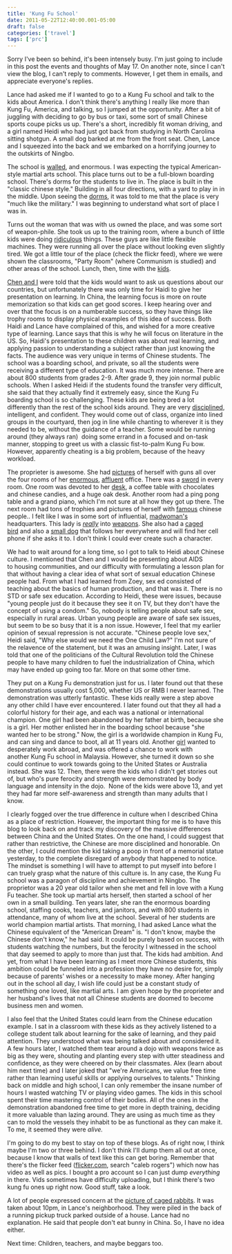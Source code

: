 ```yaml
---
title: 'Kung Fu School'
date: 2011-05-22T12:40:00.001-05:00
draft: false
categories: ['travel']
tags: ['prc']
---
```


Sorry I've been so behind, it's been intensely busy. I'm just going to include in this post the events and thoughts of May 17. On another note, since I can't view the blog, I can't reply to comments. However, I get them in emails, and appreciate everyone's replies.

Lance had asked me if I wanted to go to a Kung Fu school and talk to the kids about America. I don't think there's anything I really like more than Kung Fu, America, and talking, so I jumped at the opportunity. After a bit of juggling with deciding to go by bus or taxi, some sort of small Chinese sports coupe picks us up. There's a short, incredibly fit woman driving, and a girl named Heidi who had just got back from studying in North Carolina sitting shotgun. A small dog barked at me from the front seat. Chen, Lance and I squeezed into the back and we embarked on a horrifying journey to the outskirts of Ningbo.

The school is [walled](http://www.flickr.com/photos/62673615@N03/5733485646/in/photostream), and enormous. I was expecting the typical American-style martial arts school. This place turns out to be a full-blown boarding school. There's dorms for the students to live in. The place is built in the "classic chinese style." Building in all four directions, with a yard to play in in the middle. Upon seeing the [dorms](http://www.flickr.com/photos/62673615@N03/5732942533/in/photostream), it was told to me that the place is very "much like the military." I was beginning to understand what sort of place I was in.

Turns out the woman that was with us owned the place, and was some sort of weapon-phile. She took us up to the training room, where a bunch of little kids were doing [ridiculous](http://www.flickr.com/photos/62673615@N03/5733489028/in/photostream) things. These guys are like little flexible machines. They were running all over the place without looking even slightly tired. We got a little tour of the place (check the flickr feed), where we were shown the classrooms, "Party Room" (where Communism is studied) and other areas of the school. Lunch, then, time with the [kids](http://www.flickr.com/photos/62673615@N03/5746611970/in/photostream).

[Chen and I](http://www.flickr.com/photos/62673615@N03/5746616408/) were told that the kids would want to ask us questions about our countries, but unfortunately there was only time for Haidi to give her presentation on learning. In China, the learning focus is more on route memorization so that kids can get good scores. I keep hearing over and over that the focus is on a numberable success, so they have things like trophy rooms to display physical examples of this idea of success. Both Haidi and Lance have complained of this, and wished for a more creative type of learning. Lance says that this is why he will focus on literature in the US. So, Haidi's presentation to these children was about real learning, and applying passion to understanding a subject rather than just knowing the facts. The audience was very unique in terms of Chinese students. The school was a boarding school, and private, so all the students were receiving a different type of education. It was much more intense. There are about 800 students from grades 2-9. After grade 9, they join normal public schools. When I asked Heidi if the students found the transfer very difficult, she said that they actually find it extremely easy, since the Kung Fu boarding school is so challenging. These kids are being bred a lot differently than the rest of the school kids around. They are very [disciplined](http://www.flickr.com/photos/62673615@N03/5733515698/in/photostream), intelligent, and confident. They would come out of class, organize into lined groups in the courtyard, then jog in line while chanting to wherever it is they needed to be, without the guidance of a teacher. Some would be running around (they always ran)  doing some errand in a focused and on-task manner, stopping to greet us with a classic fist-to-palm Kung Fu bow. However, apparently cheating is a big problem, because of the heavy workload.

The proprieter is awesome. She had [pictures](http://www.flickr.com/photos/62673615@N03/5732958589/in/photostream) of herself with guns all over the four rooms of her [enormous](http://www.flickr.com/photos/62673615@N03/5733498482/in/photostream/), [affluent](http://www.flickr.com/photos/62673615@N03/5732949231/in/photostream/) office. There was a [sword](http://www.flickr.com/photos/62673615@N03/5732954859/in/photostream/) in every room. One room was devoted to her [desk](http://www.flickr.com/photos/62673615@N03/5733498482/in/photostream/), a coffee table with chocolates and chinese candies, and a huge oak desk. Another room had a ping pong table and a grand piano, which I'm not sure at all how they got up there. The next room had tons of trophies and pictures of herself with [famous](http://www.flickr.com/photos/62673615@N03/5732955837/in/photostream/) chinese people.. I felt like I was in some sort of influential, [madwoman's](http://www.flickr.com/photos/62673615@N03/5732959619/in/photostream/) headquarters. This lady is [_really_](http://www.flickr.com/photos/62673615@N03/5732950377/in/photostream/) into [weapons](http://www.flickr.com/photos/62673615@N03/5733491202/in/photostream/). She also had a [caged bird](http://www.flickr.com/photos/62673615@N03/5733497224/in/photostream/) and also a [small dog](http://www.flickr.com/photos/62673615@N03/5733493854/in/photostream) that follows her everywhere and will find her cell phone if she asks it to. I don't think I could ever create such a character.

We had to wait around for a long time, so I got to talk to Heidi about Chinese culture. I mentioned that Chen and I would be presenting about AIDS to housing communities, and our difficulty with formulating a lesson plan for that without having a clear idea of what sort of sexual education Chinese people had. From what I had learned from Zoey, sex ed consisted of teaching about the basics of human production, and that was it. There is no STD or safe sex education. According to Heidi, these were issues, because "young people just do it because they see it on TV, but they don't have the concept of using a condom." So, nobody is telling people about safe sex, especially in rural areas. Urban young people are aware of safe sex issues, but seem to be so busy that it is a non issue. However, I feel that my earlier opinion of sexual repression is not accurate. "Chinese people love sex," Heidi said, "Why else would we need the One Child Law?" I'm not sure of the relavence of the statement, but it was an amusing insight. Later, I was told that one of the politicians of the Cultural Revolution told the Chinese people to have many children to fuel the industrialization of China, which may have ended up going too far. More on that some other time.

They put on a Kung Fu demonstration just for us. I later found out that these demonstrations usually cost 5,000, whether US or RMB I never learned. The demonstration was utterly fantastic. These kids really were a step above any other child I have ever encountered. I later found out that they all had a colorful history for their age, and each was a national or international champion. One girl had been abandoned by her father at birth, because she is a girl. Her mother enlisted her in the boarding school because "she wanted her to be strong." Now, the girl is a worldwide champion in Kung Fu, and can sing and dance to boot, all at 11 years old. Another [girl](http://www.flickr.com/photos/62673615@N03/5746326433/in/photostream) wanted to desperately work abroad, and was offered a chance to work with another Kung Fu school in Malaysia. However, she turned it down so she could continue to work towards going to the United States or Australia instead. She was 12. Then, there were the kids who I didn't get stories out of, but who's pure ferocity and strength were demonstrated by body language and intensity in the dojo.  None of the kids were above 13, and yet they had far more self-awareness and strength than many adults that I know.

I clearly fogged over the true difference in culture when I described China as a place of restriction. However, the important thing for me is to have this blog to look back on and track my discovery of the massive differences between China and the United States. On the one hand, I could suggest that rather than restrictive, the Chinese are more disciplined and honorable. On the other, I could mention the kid taking a poop in front of a memorial statue yesterday, to the complete disregard of anybody that happened to notice. The mindset is something I will have to attempt to put myself into before I can truely grasp what the nature of this culture is. In any case, the Kung Fu school was a paragon of discipline and achievement in Ningbo. The proprietor was a 20 year old tailor when she met and fell in love with a Kung Fu teacher. She took up martial arts herself, then started a school of her own in a small building. Ten years later, she ran the enormous boarding school, staffing cooks, teachers, and janitors, and with 800 students in attendance, many of whom live at the school. Several of her students are world champion martial artists. That morning, I had asked Lance what the Chinese equivalent of the "American Dream" is. "I don't know, maybe the Chinese don't know," he had said. It could be purely based on success, with students watching the numbers, but the ferocity I witnessed in the school that day seemed to apply to more than just that. The kids had ambition. And yet, from what I have been learning as I meet more Chinese students, this ambition could be funneled into a profession they have no desire for, simply because of parents' wishes or a necessity to make money. After hanging out in the school all day, I wish life could just be a constant study of something one loved, like martial arts. I am given hope by the proprieter and her husband's lives that not all Chinese students are doomed to become business men and women.

I also feel that the United States could learn from the Chinese education example. I sat in a classroom with these kids as they actively listened to a college student talk about learning for the sake of learning, and they paid attention. They understood what was being talked about and considered it. A few hours later, I watched them tear around a dojo with weapons twice as big as they were, shouting and planting every step with utter steadiness and confidence, as they were cheered on by their classmates. Alex (learn about him next time) and I later joked that "we're Americans, we value free time rather than learning useful skills or applying ourselves to talents." Thinking back on middle and high school, I can only remember the insane number of hours I wasted watching TV or playing video games. The kids in this school spent their time mastering control of their bodies. All of the ones in the demonstration abandoned free time to get more in depth training, deciding it more valuable than lazing around. They are using as much time as they can to mold the vessels they inhabit to be as functional as they can make it. To me, it seemed they were _alive._

I'm going to do my best to stay on top of these blogs. As of right now, I think maybe I'm two or three behind. I don't think I'll dump them all out at once, because I know that walls of text like this can get boring. Remember that there's the flicker feed ([flicker.com](http://flicker.com), search "caleb rogers") which now has video as well as pics. I bought a pro account so I can just dump _everything_ in there. Vids sometimes have difficulty uploading, but I think there's two kung fu ones up right now. Good stuff, take a look.

A lot of people expressed concern at the [picture of caged rabbits](http://www.flickr.com/photos/62673615@N03/5732972665/in/photostream). It was taken about 10pm, in Lance's neighborhood. They were piled in the back of a running pickup truck parked outside of a house. Lance had no explanation. He said that people don't eat bunny in China. So, I have no idea either.

Next time: Children, teachers, and maybe beggars too.
